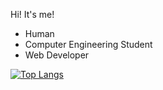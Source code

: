 Hi! It's me!

- Human
- Computer Engineering Student
- Web Developer


[![Top Langs](https://github-readme-stats.vercel.app/api/top-langs/?username=matheuspsantos)](https://github.com/matheuspsantos/github-readme-stats?exclude=if68x-c91)
